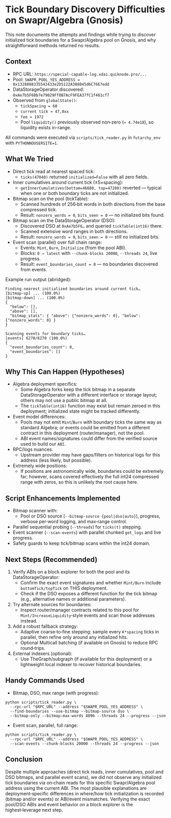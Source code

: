 # Tick Boundary Discovery Difficulties on Swapr/Algebra (Gnosis)

This note documents the attempts and findings while trying to discover initialized tick boundaries for a Swapr/Algebra pool on Gnosis, and why straightforward methods returned no results.

## Context
- RPC URL: `https://special-capable-log.xdai.quiknode.pro/...`
- Pool: `SWAPR_POOL_YES_ADDRESS = 0x1328888335542433e2D5122A388045d6C76E7edd`
- DataStorageOperator discovered: `0xAe7b5F6Bb7e79029Ff0B7AcF9FEA37fC1f461cf7`
- Observed from `globalState()`:
  - `tickSpacing = 60`
  - `current tick ≈ 47,0xx`
  - `fee ≈ 1972`
  - Pool `liquidity()` previously observed non‑zero (`≈ 4.74e18`), so liquidity exists in-range.

All commands were executed via `scripts/tick_reader.py` in `futarchy_env` with `PYTHONNOUSERSITE=1`.

## What We Tried
- Direct tick read at nearest spaced tick:
  - `ticks(47040)` returned `initialized=False` with all zero fields.
- Inner cumulatives around current tick (±5×spacing):
  - `getInnerCumulatives(bottom=46680, top=47280)` reverted — typical when one or both boundary ticks are not initialized.
- Bitmap scan on the pool (tickTable):
  - Scanned hundreds of 256‑bit words in both directions from the base compressed tick.
  - Result: `nonzero_words = 0`, `bits_seen = 0` — no initialized bits found.
- Bitmap scan on the DataStorageOperator (DSO):
  - Discovered DSO at `0xAe7b5F6…` and queried `tickTable(int16)` there.
  - Scanned extensive word ranges in both directions.
  - Result: `nonzero_words = 0`, `bits_seen = 0` — still no initialized bits.
- Event scan (parallel) over full chain range:
  - Events: `Mint`, `Burn`, `Initialize` (from the pool ABI).
  - Blocks: `0 → latest` with `--chunk-blocks 20000`, `--threads 24`, live progress.
  - Result: `event_boundaries_count = 0` — no boundaries discovered from events.

Example run output (abridged):
```
Finding nearest initialized boundaries around current tick…
[bitmap-up] ... (100.0%)
[bitmap-down] ... (100.0%)
{
  "below": [],
  "above": [],
  "bitmap_stats": { "above": {"nonzero_words": 0}, "below": {"nonzero_words": 0} }
}

Scanning events for boundary ticks…
[events] 6270/6270 (100.0%)
{
  "event_boundaries_count": 0,
  "event_boundaries": []
}
```

## Why This Can Happen (Hypotheses)
- Algebra deployment specifics:
  - Some Algebra forks keep the tick bitmap in a separate DataStorageOperator with a different interface or storage layout; others may not use a public bitmap at all.
  - The `tickTable(int16)` function may exist but remain zeroed in this deployment; initialized state might be tracked differently.
- Event model differences:
  - Pools may not emit `Mint`/`Burn` with boundary ticks the same way as standard Algebra; or events could be emitted from a different contract in this deployment (router/manager), not the pool.
  - ABI event names/signatures could differ from the verified source used to build our `ABI`.
- RPC/logs nuances:
  - Upstream provider may have gaps/filters on historical logs for this address (less likely, but possible).
- Extremely wide positions:
  - If positions are astronomically wide, boundaries could be extremely far; however, scans covered effectively the full int24 compressed range with zeros, so this is unlikely the root cause here.

## Script Enhancements Implemented
- Bitmap scanner with:
  - Pool or DSO source (`--bitmap-source {pool|dso|auto}`), progress, verbose per‑word logging, and max‑range control.
- Parallel sequential probing (`--threads`) for `ticks(t)` stepping.
- Event scanner (`--scan-events`) with parallel chunked `get_logs` and live progress.
- Safety guards to keep tick/bitmap scans within the int24 domain.

## Next Steps (Recommended)
1. Verify ABIs on a block explorer for both the pool and its DataStorageOperator:
   - Confirm the exact event signatures and whether `Mint/Burn` include `bottomTick/topTick` on THIS deployment.
   - Check if the DSO exposes a different function for the tick bitmap (e.g., alternative names or additional parameters).
2. Try alternate sources for boundaries:
   - Inspect router/manager contracts related to this pool for `Mint/IncreaseLiquidity`‑style events and scan those addresses instead.
3. Add a robust fallback strategy:
   - Adaptive coarse‑to‑fine stepping: sample every `K*spacing` ticks in parallel, then refine only around any initialized hits.
   - Optional Multicall batching (if available on Gnosis) to reduce RPC round‑trips.
4. External indexers (optional):
   - Use TheGraph/subgraph (if available for this deployment) or a lightweight local indexer to recover historical boundaries.

## Handy Commands Used
- Bitmap, DSO, max range (with progress):
```
python scripts/tick_reader.py \
  --rpc-url "$RPC_URL" --address "$SWAPR_POOL_YES_ADDRESS" \
  --find-boundaries --use-bitmap --bitmap-source dso \
  --bitmap-only --bitmap-max-words 4096 --threads 24 --progress --json
```
- Event scan, parallel, full range:
```
python scripts/tick_reader.py \
  --rpc-url "$RPC_URL" --address "$SWAPR_POOL_YES_ADDRESS" \
  --scan-events --chunk-blocks 20000 --threads 24 --progress --json
```

## Conclusion
Despite multiple approaches (direct tick reads, inner cumulatives, pool and DSO bitmaps, and parallel event scans), we did not observe any initialized tick boundaries via on‑chain reads for this specific Swapr/Algebra pool address using the current ABI. The most plausible explanations are deployment‑specific differences in where/how tick initialization is recorded (bitmap and/or events) or ABI/event mismatches. Verifying the exact pool/DSO ABIs and event behavior on a block explorer is the highest‑leverage next step.

